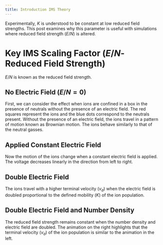 ```yaml
---
title: Introduction IMS Theory
---
```


Experimentally, $K$ is understood to be constant at low reduced field
strengths. This post examines why this parameter is useful with
simulations where reduced field strength $(E/N)$ is altered.

Key IMS Scaling Factor ($E/N$- Reduced Field Strength)
======================================================

$E/N$ is known as the reduced field strength.

No Electric Field ($E/N=0$)
---------------------------

First, we can consider the effect when ions are confined in a box in the
presence of neutrals without the presence of an electric field. The red
squares represent the ions and the blue dots correspond to the neutrals
present. Without the presence of an electric field, the ions travel in a
pattern of motion known as Brownian motion. The ions behave similarly to
that of the neutral gasses.

Applied Constant Electric Field
-------------------------------

Now the motion of the ions change when a constant electric field is
applied. The voltage decreases linearly in the direction from left to
right.

Double Electric Field
---------------------

The ions travel with a higher terminal velocity $(v_d)$ when the
electric field is doubled proportional to the defined mobility $(K)$ of
the ion population.

Double Electric Field and Number Density
----------------------------------------

The reduced field strength remains constant when the number density and
electric field are doubled. The animation on the right highlights that
the terminal velocity $(v_d)$ of the ion population is similar to the
animation in the left.
